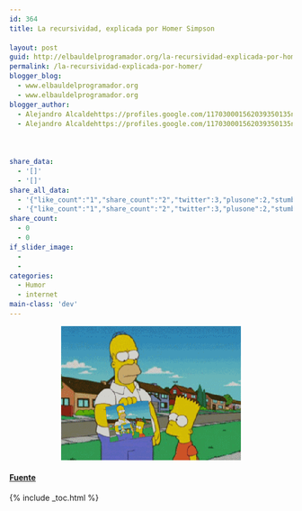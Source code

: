 ```yaml
---
id: 364
title: La recursividad, explicada por Homer Simpson

layout: post
guid: http://elbauldelprogramador.org/la-recursividad-explicada-por-homer-simpson/
permalink: /la-recursividad-explicada-por-homer/
blogger_blog:
  - www.elbauldelprogramador.org
  - www.elbauldelprogramador.org
blogger_author:
  - Alejandro Alcaldehttps://profiles.google.com/117030001562039350135noreply@blogger.com
  - Alejandro Alcaldehttps://profiles.google.com/117030001562039350135noreply@blogger.com

  
  
share_data:
  - '[]'
  - '[]'
share_all_data:
  - '{"like_count":"1","share_count":"2","twitter":3,"plusone":2,"stumble":0,"pinit":0,"count":8,"time":1333551672}'
  - '{"like_count":"1","share_count":"2","twitter":3,"plusone":2,"stumble":0,"pinit":0,"count":8,"time":1333551672}'
share_count:
  - 0
  - 0
if_slider_image:
  - 
  - 
categories:
  - Humor
  - internet
main-class: 'dev'
---
```

<div class="separator" style="clear: both; text-align: center;">
  <a href="/assets/img/2012/04/tumblr_ld50v7q6tn1qabw68o1_4001.gif" imageanchor="1" style="margin-left: 1em; margin-right: 1em;"><img border="0" height="238" src="/assets/img/2012/04/tumblr_ld50v7q6tn1qabw68o1_4001.gif" width="320" /></a>
</div>



#### <a href="https://plus.google.com/118038952320880179394/posts/6DB9jgDZU4Q" target="_blank">Fuente</a>



{% include _toc.html %}
